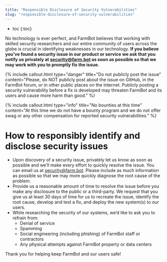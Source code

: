 ```yaml
---
title: "Responsible Disclosure of Security Vulnerabilities"
slug: "responsible-disclosure-of-security-vulnerabilities"
---
```


* toc
{:toc}

No technology is ever perfect, and FarmBot believes that working with skilled security researchers and our entire community of users across the globe is crucial in identifying weaknesses in our technology. **If you believe you’ve found a security issue in our product or service we ask that you notify us privately at security@farm.bot as soon as possible so that we may work with you to promptly fix the issue.**

{% include callout.html type="danger" title="Do not publicly post the issue" content="Please, do NOT publicly post about the issue on GitHub, in the FarmBot forum, or in other public places on the Internet. Publicly posting a security vulnerability before a fix is developed may threaten FarmBot and its users and cause more harm than good." %}



{% include callout.html type="info" title="No bounties at this time" content="At this time we do not have a bounty program and we do not offer swag or any other compensation for reported security vulnerabilities." %}

# How to responsibly identify and disclose security issues
  * Upon discovery of a security issue, privately let us know as soon as possible and we’ll make every effort to quickly resolve the issue. You can email us at security@farm.bot. Please include as much information as possible so that we may more quickly diagnose the root cause of the problem.
  * Provide us a reasonable amount of time to resolve the issue before you make any disclosure to the public or a third-party. We request that you give us at least 30 days of time for us to recreate the issue, identify the root cause, develop and test a fix, and deploy the new system(s) to our users.
  * While researching the security of our systems, we’d like to ask you to refrain from:
    * Denial of service
    * Spamming
    * Social engineering (including phishing) of FarmBot staff or contractors
    * Any physical attempts against FarmBot property or data centers

Thank you for helping keep FarmBot and our users safe!
